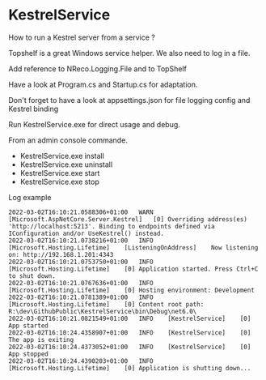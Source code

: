 # KestrelService

How to run a Kestrel server from a service ?

Topshelf is a great Windows service helper. We also need to log in a file.

Add reference to NReco.Logging.File and to TopShelf

Have a look at Program.cs and Startup.cs for adaptation.

Don't forget to have a look at appsettings.json for file logging config and Kestrel binding

Run KestrelService.exe for direct usage and debug.

From an admin console commande.

* KestrelService.exe install
* KestrelService.exe uninstall
* KestrelService.exe start
* KestrelService.exe stop

Log example

````2022-03-02T16:10:20.8963783+01:00	INFO	[KestrelService]	[0]	App version a.b.c.d
2022-03-02T16:10:21.0588306+01:00	WARN	[Microsoft.AspNetCore.Server.Kestrel]	[0]	Overriding address(es) 'http://localhost:5213'. Binding to endpoints defined via IConfiguration and/or UseKestrel() instead.
2022-03-02T16:10:21.0738216+01:00	INFO	[Microsoft.Hosting.Lifetime]	[ListeningOnAddress]	Now listening on: http://192.168.1.201:4343
2022-03-02T16:10:21.0753750+01:00	INFO	[Microsoft.Hosting.Lifetime]	[0]	Application started. Press Ctrl+C to shut down.
2022-03-02T16:10:21.0767636+01:00	INFO	[Microsoft.Hosting.Lifetime]	[0]	Hosting environment: Development
2022-03-02T16:10:21.0781389+01:00	INFO	[Microsoft.Hosting.Lifetime]	[0]	Content root path: R:\dev\GithubPublic\KestrelService\bin\Debug\net6.0\
2022-03-02T16:10:21.0821549+01:00	INFO	[KestrelService]	[0]	App started
2022-03-02T16:10:24.4358907+01:00	INFO	[KestrelService]	[0]	The app is exiting
2022-03-02T16:10:24.4373052+01:00	INFO	[KestrelService]	[0]	App stopped
2022-03-02T16:10:24.4390203+01:00	INFO	[Microsoft.Hosting.Lifetime]	[0]	Application is shutting down...
